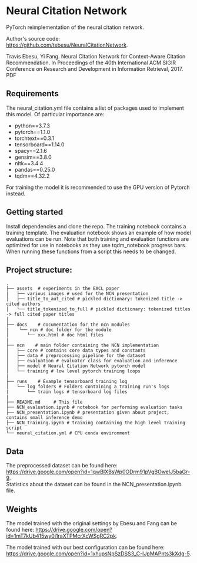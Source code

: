# Neural Citation Network  
PyTorch reimplementation of the neural citation network.  

Author's source code:  
https://github.com/tebesu/NeuralCitationNetwork. 

Travis Ebesu, Yi Fang. Neural Citation Network for Context-Aware Citation Recommendation. In Proceedings of the 40th International ACM SIGIR Conference on Research and Development in Information Retrieval, 2017. PDF

## Requirements
The neural_citation.yml file contains a list of packages used to implement this model. Of particular importance are:
* python==3.7.3
* pytorch==1.1.0
* torchtext==0.3.1
* tensorboard==1.14.0
* spacy==2.1.6
* gensim==3.8.0
* nltk==3.4.4
* pandas==0.25.0
* tqdm==4.32.2  

For training the model it is recommended to use the GPU version of Pytorch instead.

## Getting started  
Install dependencies and clone the repo. The training notebook contains a training  template.
The evaluation notebook shows an example of how model evaluations can be run.
Note that both training and evaluation functions are optimized for use in notebooks as they use
tqdm_notebook progress bars. When running these functions from a script this needs to be changed.  

## Project structure: 
    
    .
    ├── assets  # experiments in the EACL paper
    |   ├── various images # used for the NCN presentation
    │   ├── title_to_aut_cited # pickled dictionary: tokenized title -> cited authors
    │   └── title_tokenized_to_full # pickled dictionary: tokenized titles -> full cited paper titles
    │      
    ├── docs    # documentation for the ncn modules
    |    └── ncn # doc folder for the module
    │       └── xxx.html # doc html files
    |
    ├── ncn    # main folder containing the NCN implementation
    │   ├── core # contains core data types and constants
    │   ├── data # preprocessing pipeline for the dataset
    │   ├── evaluation # evaluator class for evaluation and inference
    │   ├── model # Neural Citation Network pytorch model
    │   └── training # low level pytorch training loops
    |
    ├── runs    # Example tensorboard training log 
    │   └── log folders # Folders containing a training run's logs
    |       └── train logs # tensorboard log files
    |
    ├── README.md     # This file
    ├── NCN_evaluation.ipynb # notebook for performing evaluation tasks
    ├── NCN_presentation.ipynb # presentation given about project, contains small inference demo
    ├── NCN_training.ipynb # training containing the high level training script
    └── neural_citation.yml # CPU conda environment




## Data  
The preprocessed dataset can be found here: https://drive.google.com/open?id=1qwBIXBsWp0ODrm91pVgBOwelJ5baGr-9.  
Statistics about the dataset can be found in the NCN_presentation.ipynb file.


## Weights
The model trained with the original settings by Ebesu and Fang can be found here: 
https://drive.google.com/open?id=1mT7kUb415wy0i1raXTPMcrXcWSgRC2pk.  

The model trained with our best configuration can be found here: 
https://drive.google.com/open?id=1xhupsNpSzDSS3_C-IJpMAPnts3kXdg-5.

